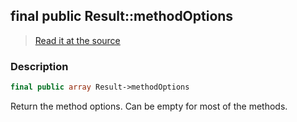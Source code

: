 ## final public Result::methodOptions

> [Read it at the source](https://github.com/julien-boudry/Condorcet/blob/master/src/Result.php#L22)

### Description    

```php
final public array Result->methodOptions 
```

Return the method options. Can be empty for most of the methods.
    